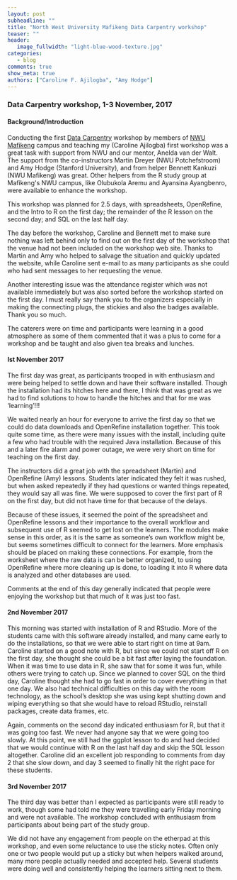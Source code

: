 ```yaml
---
layout: post
subheadline: ""
title: "North West University Mafikeng Data Carpentry workshop"
teaser: ""
header:
   image_fullwidth: "light-blue-wood-texture.jpg"
categories:
   - blog
comments: true
show_meta: true
authors: ["Caroline F. Ajilogba", "Amy Hodge"]
---
```


### Data Carpentry workshop, 1-3 November, 2017 

#### Background/Introduction

Conducting the first [Data Carpentry](http://www.datacarpentry.org/) workshop by members of [NWU](http://www.nwu.ac.za/) [Mafikeng](http://www.nwu.ac.za/content/nwu-mafikeng-campus-landing-page) campus and teaching my (Caroline Ajilogba) first workshop was a great task with support from NWU and our mentor, Anelda van der Walt. The support from the co-instructors Martin Dreyer (NWU Potchefstroom) and Amy Hodge (Stanford University), and from helper Bennett Kankuzi (NWU Mafikeng) was great. Other helpers from the R study group at Mafikeng's NWU campus, like Olubukola Aremu and Ayansina Ayangbenro, were available to enhance the workshop.

This workshop was planned for 2.5 days, with spreadsheets, OpenRefine, and the Intro to R on the first day; the remainder of the R lesson on the second day; and SQL on the last half day.

The day before the workshop, Caroline and Bennett met to make sure nothing was left behind only to find out on the first day of the workshop that the venue had not been included on the workshop web site. Thanks to Martin and Amy who helped to salvage the situation and quickly updated the website, while Caroline sent e-mail to as many participants as she could who had sent messages to her requesting the venue.

Another interesting issue was the attendance register which was not available immediately but was also sorted before the workshop started on the first day. I must really say thank you to the organizers especially in making the connecting plugs, the stickies and also the badges available. Thank you so much.

The caterers were on time and participants were learning in a good atmosphere as some of them commented that it was a plus to come for a workshop and be taught and also given tea breaks and lunches.

#### Ist November 2017

The first day was great, as participants trooped in with enthusiasm and were being helped to settle down and have their software installed. Though the installation had its hitches here and there, I think that was great as we had to find solutions to how to handle the hitches and that for me was ‘learning’!!!

We waited nearly an hour for everyone to arrive the first day so that we could do data downloads and OpenRefine installation together. This took quite some time, as there were many issues with the install, including quite a few who had trouble with the required Java installation. Because of this and a later fire alarm and power outage, we were very short on time for teaching on the first day.

The instructors did a great job with the spreadsheet (Martin) and OpenRefine (Amy) lessons. Students later indicated they felt it was rushed, but when asked repeatedly if they had questions or wanted things repeated, they would say all was fine. We were supposed to cover the first part of R on the first day, but did not have time for that because of the delays.

Because of these issues, it seemed the point of the spreadsheet and OpenRefine lessons and their importance to the overall workflow and subsequent use of R seemed to get lost on the learners. The modules make sense in this order, as it is the same as someone’s own workflow might be, but seems sometimes difficult to connect for the learners. More emphasis should be placed on making these connections. For example, from the worksheet where the raw data is can be better organized, to using OpenRefine where more cleaning up is done, to loading it into R where data is analyzed and other databases are used.

Comments at the end of this day generally indicated that people were enjoying the workshop but that much of it was just too fast.

#### 2nd November 2017

This morning was started with installation of R and RStudio. More of the students came with this software already installed, and many came early to do the installations, so that we were able to start right on time at 9am. Caroline started on a good note with R, but since we could not start off R on the first day, she thought she could be a bit fast after laying the foundation. When it was time to use data in R, she saw that for some it was fun, while others were trying to catch up. Since we planned to cover SQL on the third day, Caroline thought she had to go fast in order to cover everything in that one day. We also had technical difficulties on this day with the room technology, as the school’s desktop she was using kept shutting down and wiping everything so that she would have to reload RStudio, reinstall packages, create data frames, etc.

Again, comments on the second day indicated enthusiasm for R, but that it was going too fast. We never had anyone say that we were going too slowly. At this point, we still had the ggplot lesson to do and had decided that we would continue with R on the last half day and skip the SQL lesson altogether. Caroline did an excellent job responding to comments from day 2 that she slow down, and day 3 seemed to finally hit the right pace for these students.

#### 3rd November 2017

The third day was better than I expected as participants were still ready to work, though some had told me they were travelling early Friday morning and were not available. The workshop concluded with enthusiasm from participants about being part of the study group.

We did not have any engagement from people on the etherpad at this workshop, and even some reluctance to use the sticky notes. Often only one or two people would put up a sticky but when helpers walked around, many more people actually needed and accepted help. Several students were doing well and consistently helping the learners sitting next to them.

